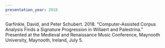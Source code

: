 ```yaml
---
presentation_year: 2018
---
```

Garfinkle, David, and Peter Schubert. 2018. “Computer-Assisted Corpus Analysis Finds a Signature Progression in Willaert and Palestrina.” Presented at the Medieval and Renaissance Music Conference, Maynooth University, Maynooth, Ireland, July 5.
